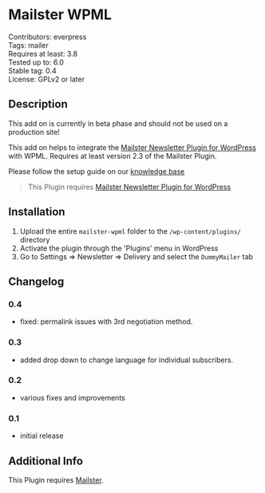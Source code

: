 # Mailster WPML

Contributors: everpress  
Tags: mailer  
Requires at least: 3.8  
Tested up to: 6.0  
Stable tag: 0.4  
License: GPLv2 or later

## Description

This add on is currently in beta phase and should not be used on a production site!

This add on helps to integrate the [Mailster Newsletter Plugin for WordPress](https://mailster.co/?utm_campaign=wporg&utm_source=Mailster+WPML&utm_medium=readme) with WPML. Requires at least version 2.3 of the Mailster Plugin.

Please follow the setup guide on our [knowledge base](https://kb.mailster.co/using-multi-language-newsletter-with-wpml/?utm_campaign=wporg&utm_source=Mailster+WPML&utm_medium=readme)

> This Plugin requires [Mailster Newsletter Plugin for WordPress](https://mailster.co/?utm_campaign=wporg&utm_source=Mailster+WPML&utm_medium=readme)

## Installation

1. Upload the entire `mailster-wpml` folder to the `/wp-content/plugins/` directory
2. Activate the plugin through the 'Plugins' menu in WordPress
3. Go to Settings => Newsletter => Delivery and select the `DummyMailer` tab

## Changelog

### 0.4

-   fixed: permalink issues with 3rd negotiation method.

### 0.3

-   added drop down to change language for individual subscribers.

### 0.2

-   various fixes and improvements

### 0.1

-   initial release

## Additional Info

This Plugin requires [Mailster](https://mailster.co/?utm_campaign=wporg&utm_source=Mailster+WPML&utm_medium=readme).
